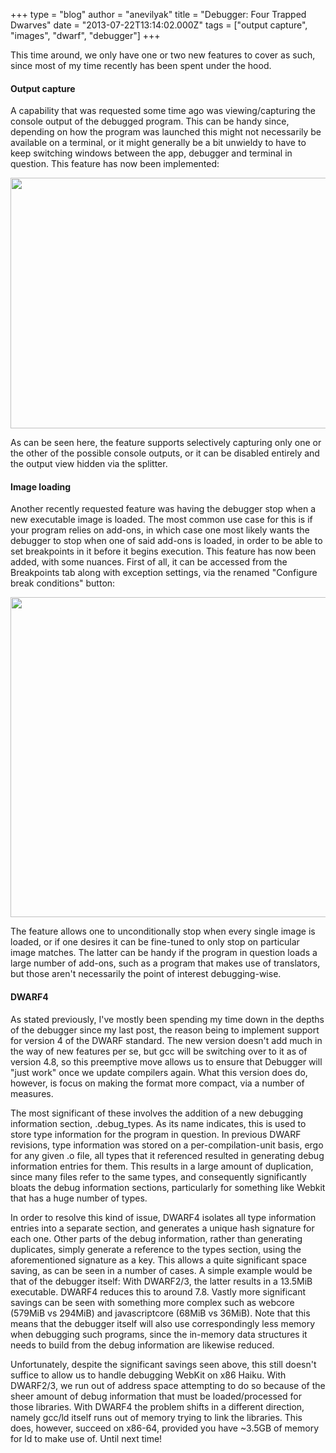 +++
type = "blog"
author = "anevilyak"
title = "Debugger: Four Trapped Dwarves"
date = "2013-07-22T13:14:02.000Z"
tags = ["output capture", "images", "dwarf", "debugger"]
+++

This time around, we only have one or two new features to cover as such, since most of my time recently has been spent under the hood.
<!--break-->
<h4>Output capture</h4>
A capability that was requested some time ago was viewing/capturing the console output of the debugged program. This can be handy since, depending on how the program was launched this might not necessarily be available on a terminal, or it might generally be a bit unwieldy to have to keep switching windows between the app, debugger and terminal in question. This feature has now been implemented:
<p>
<a href="/files/output_capture.png"><img width="640" height="401" src="/files/output_capture.png" /></a>
<p>
As can be seen here, the feature supports selectively capturing only one or the other of the possible console outputs, or it can be disabled entirely and the output view hidden via the splitter.

<h4>Image loading</h4>

Another recently requested feature was having the debugger stop when a new executable image is loaded. The most common use case for this is if your program relies on add-ons, in which case one most likely wants the debugger to stop when one of said add-ons is loaded, in order to be able to set breakpoints in it before it begins execution. This feature has now been added, with some nuances. First of all, it can be accessed from the Breakpoints tab along with exception settings, via the renamed "Configure break conditions" button:
<p>
<a href="/files/stop_0.png"><img width="640" height="512" src="/files/stop_0.png" /></a>
<p>
The feature allows one to unconditionally stop when every single image is loaded, or if one desires it can be fine-tuned to only stop on particular image matches. The latter can be handy if the program in question loads a large number of add-ons, such as a program that makes use of translators, but those aren't necessarily the point of interest debugging-wise.

<h4>DWARF4</h4>

As stated previously, I've mostly been spending my time down in the depths of the debugger since my last post, the reason being to implement support for version 4 of the DWARF standard. The new version doesn't add much in the way of new features per se, but gcc will be switching over to it as of version 4.8, so this preemptive move allows us to ensure that Debugger will "just work" once we update compilers again. What this version does do, however, is focus on making the format more compact, via a number of measures.
<p>
The most significant of these involves the addition of a new debugging information section, .debug_types. As its name indicates, this is used to store type information for the program in question. In previous DWARF revisions, type information was stored on a per-compilation-unit basis, ergo for any given .o file, all types that it referenced resulted in generating debug information entries for them. This results in a large amount of duplication, since many files refer to the same types, and consequently significantly bloats the debug information sections, particularly for something like Webkit that has a huge number of types.
<p>
In order to resolve this kind of issue, DWARF4 isolates all type information entries into a separate section, and generates a unique hash signature for each one. Other parts of the debug information, rather than generating duplicates, simply generate a reference to the types section, using the aforementioned signature as a key. This allows a quite significant space saving, as can be seen in a number of cases. A simple example would be that of the debugger itself: With DWARF2/3, the latter results in a 13.5MiB executable. DWARF4 reduces this to around 7.8. Vastly more significant savings can be seen with something more complex such as webcore (579MiB vs 294MiB) and javascriptcore (68MiB vs 36MiB). Note that this means that the debugger itself will also use correspondingly less memory when debugging such programs, since the in-memory data structures it needs to build from the debug information are likewise reduced.
<p>
Unfortunately, despite the significant savings seen above, this still doesn't suffice to allow us to handle debugging WebKit on x86 Haiku. With DWARF2/3, we run out of address space attempting to do so because of the sheer amount of debug information that must be loaded/processed for those libraries. With DWARF4 the problem shifts in a different direction, namely gcc/ld itself runs out of memory trying to link the libraries. This does, however, succeed on x86-64, provided you have ~3.5GB of memory for ld to make use of. Until next time!